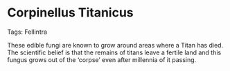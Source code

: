 # Corpinellus Titanicus

Tags: Fellintra

These edible fungi are known to grow around areas where a Titan has died. The scientific belief is that the remains of titans leave a fertile land and this fungus grows out of the ‘corpse’ even after millennia of it passing.